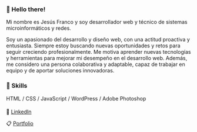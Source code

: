 ### 👋 Hello there! 

Mi nombre es Jesús Franco y soy desarrollador web y técnico de sistemas microinformáticos y redes.

Soy un apasionado del desarrollo y diseño web, con una actitud proactiva y entusiasta. Siempre estoy buscando nuevas oportunidades y retos para seguir creciendo profesionalmente. Me motiva aprender nuevas tecnologías y herramientas para mejorar mi desempeño en el desarrollo web. Además, me considero una persona colaborativa y adaptable, capaz de trabajar en equipo y de aportar soluciones innovadoras.

### 🏅 Skills

HTML / CSS / JavaScript / WordPress / Adobe Photoshop

####

👤 <a href="https://www.linkedin.com/in/jesusfrancohueso" target="_blank">LinkedIn</a>

📋 <a href="https://jesusfrancodesign.com" target="_blank">Portfolio</a>
